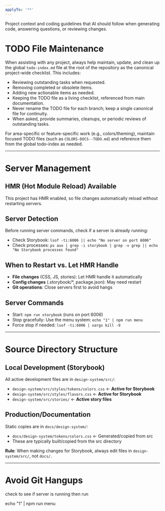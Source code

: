 ```yaml
---
applyTo: '**'
---
```

Project context and coding guidelines that AI should follow when generating code, answering questions, or reviewing changes.

# TODO File Maintenance

When assisting with any project, always help maintain, update, and clean up the global `todo-index.md` file at the root of the repository as the canonical project-wide checklist. This includes:
- Reviewing outstanding tasks when requested.
- Removing completed or obsolete items.
- Adding new actionable items as needed.
- Keeping the TODO file as a living checklist, referenced from main documentation.
- Never rename the TODO file for each branch; keep a single canonical file for continuity.
- When asked, provide summaries, cleanups, or periodic reviews of outstanding tasks.

For area-specific or feature-specific work (e.g., colors/theming), maintain focused TODO files (such as `COLORS-DOCS--TODO.md`) and reference them from the global todo-index as needed.


---

# Server Management

## HMR (Hot Module Reload) Available
This project has HMR enabled, so file changes automatically reload without restarting servers.

## Server Detection
Before running server commands, check if a server is already running:
- Check Storybook: `lsof -ti:6006 || echo "No server on port 6006"`
- Check processes: `ps aux | grep -i storybook | grep -v grep || echo "No Storybook processes found"`

## When to Restart vs. Let HMR Handle
- **File changes** (CSS, JS, stories): Let HMR handle it automatically
- **Config changes** (.storybook/*, package.json): May need restart
- **Git operations**: Close servers first to avoid hangs

## Server Commands
- Start: `npm run storybook` (runs on port 6006)
- Stop gracefully: Use the menu system: `echo "1" | npm run menu`
- Force stop if needed: `lsof -ti:6006 | xargs kill -9`

---

# Source Directory Structure

## Local Development (Storybook)
All active development files are in `design-system/src/`:
- `design-system/src/styles/tokens/colors.css` ← **Active for Storybook**
- `design-system/src/styles/flavors.css` ← **Active for Storybook**
- `design-system/src/stories/` ← **Active story files**

## Production/Documentation
Static copies are in `docs/design-system/`:
- `docs/design-system/tokens/colors.css` ← Generated/copied from src
- These are typically built/copied from the src directory

**Rule**: When making changes for Storybook, always edit files in `design-system/src/`, not `docs/`.

---

# Avoid Git Hangups

check to see if server is running then run

echo "1" | npm run menu

